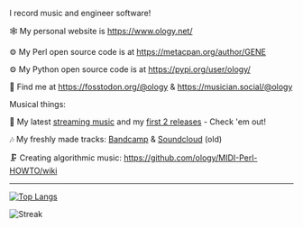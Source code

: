 I record music and engineer software!

🕸️ My personal website is https://www.ology.net/

⚙️ My Perl open source code is at https://metacpan.org/author/GENE

⚙️ My Python open source code is at https://pypi.org/user/ology/

🙌 Find me at https://fosstodon.org/@ology & https://musician.social/@ology

Musical things:

🎵 My latest [streaming music](https://songwhip.com/geneboggs) and my [first 2 releases](https://songwhip.com/peoplebeforetime) - Check 'em out!

🎶 My freshly made tracks: [Bandcamp](https://geneboggs.bandcamp.com/) & [Soundcloud](https://soundcloud.com/gene-boggs-music/tracks) (old)

🗜️ Creating algorithmic music: https://github.com/ology/MIDI-Perl-HOWTO/wiki

----

[![Top Langs](https://github-readme-stats.vercel.app/api/top-langs/?username=ology&layout=compact)](https://github.com/ology/)

![Streak](https://streak-stats.demolab.com/?user=ology&type=png)
